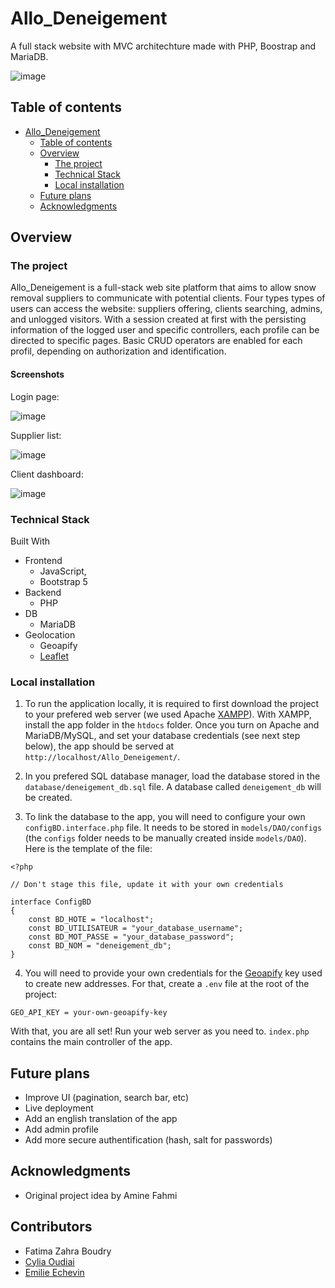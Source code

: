 # Allo_Deneigement
A full stack website with MVC architechture made with PHP, Boostrap and MariaDB.

![image](https://github.com/Emimint/Allo_Deneigement/assets/90863470/82626599-fb90-4594-8b79-91be5c3bcb34)

## Table of contents

- [Allo_Deneigement](#yelp-camp)
  - [Table of contents](#table-of-contents)
  - [Overview](#overview)
    - [The project](#the-project)
    - [Technical Stack](#technical-stack)
    - [Local installation](#local-installation)
  - [Future plans](#future-plans)
  - [Acknowledgments](#acknowledgments)

## Overview

### The project

Allo_Deneigement is a full-stack web site platform that aims to allow snow removal suppliers to communicate with potential clients. Four types types of users can access the website: suppliers offering, clients searching, admins, and unlogged visitors. With a session created at first with the persisting information of the logged user and specific controllers, each profile can be directed to specific pages. Basic CRUD operators are enabled for each profil, depending on authorization and identification.

#### Screenshots

Login page:

![image](https://github.com/Emimint/Allo_Deneigement/assets/90863470/ca353c1e-39e4-47ef-8d22-0b53a015655a)

Supplier list:

![image](https://github.com/Emimint/Allo_Deneigement/assets/90863470/43a550c5-a72a-4200-ae13-b0145e4797aa)

Client dashboard:

![image](https://github.com/Emimint/Allo_Deneigement/assets/90863470/bcbb35ac-96b0-482e-8607-aafae1ee06d7)


### Technical Stack

Built With

- Frontend
  - JavaScript, 
  - Bootstrap 5
- Backend
  - PHP
- DB
  - MariaDB
- Geolocation
  - Geoapify
  - [Leaflet](https://leafletjs.com/)

### Local installation

1. To run the application locally, it is required to first download the project to your prefered web server (we used Apache [XAMPP](https://www.apachefriends.org/fr/download.html)). With XAMPP, install the app folder in the `htdocs` folder. Once you turn on Apache and MariaDB/MySQL, and set your database credentials (see next step below), the app should be served at `http://localhost/Allo_Deneigement/`.

2. In you prefered SQL database manager, load the database stored in the `database/deneigement_db.sql` file. A database called `deneigement_db` will be created.

3. To link the database to the app, you will need to configure your own `configBD.interface.php` file. It needs to be stored in `models/DAO/configs` (the `configs` folder needs to be manually created inside `models/DAO`). Here is the template of the file:

```
<?php

// Don't stage this file, update it with your own credentials

interface ConfigBD
{
	const BD_HOTE = "localhost";
	const BD_UTILISATEUR = "your_database_username";
	const BD_MOT_PASSE = "your_database_password";
	const BD_NOM = "deneigement_db";
}

```

4. You will need to provide your own credentials for the [Geoapify](https://www.geoapify.com/) key used to create new addresses. For that, create a `.env` file at the root of the project:

```
GEO_API_KEY = your-own-geoapify-key

```

With that, you are all set! Run your web server as you need to. `index.php` contains the main controller of the app. 

## Future plans

- Improve UI (pagination, search bar, etc)
- Live deployment
- Add an english translation of the app
- Add admin profile
- Add more secure authentification (hash, salt for passwords) 

## Acknowledgments

- Original project idea by Amine Fahmi

## Contributors

- Fatima Zahra Boudry
- [Cylia Oudiai](https://www.linkedin.com/in/cylia-oudiai-81b7891a0/)
- [Emilie Echevin](https://www.linkedin.com/in/emilie-echevin/)


